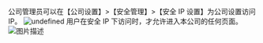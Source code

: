 公司管理员可以在【公司设置】>【安全管理】>【安全 IP 设置】为公司设置访问 IP。
![undefined](https://main.qcloudimg.com/raw/42d822760dcd786eb458f06afd2e75d3.png)
用户在安全 IP 下访问时，才允许进入本公司的任何页面。
![图片描述](https://main.qcloudimg.com/raw/63227950ac6452d7ec8863912d3010dc.png)

